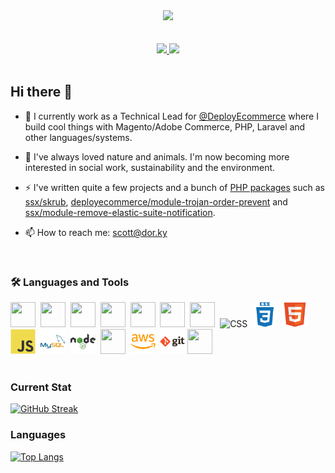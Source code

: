 <div id="header" align="center">
    <img src="https://dor.ky/assets/images/logos/ssx_tra.png" width="100"/>
</div>
<br><br>
<div id="badges" align="center">
  <a href="https://www.linkedin.com/in/scott-robinson-048168163/">
    <img src="https://img.shields.io/badge/LinkedIn-blue" border="0" style="border: 0px !important"/>
  </a>
  <img src="https://komarev.com/ghpvc/?username=ssx" border="0" style="border: 0px !important"/>  
</div>

<br>

## Hi there 👋

- :telescope: I currently work as a Technical Lead for [@DeployEcommerce](https://github.com/DeployEcommerce) where I build cool things with Magento/Adobe Commerce, PHP, Laravel and other languages/systems.

- :seedling: I've always loved nature and animals. I'm now becoming more interested in social work, sustainability and the environment.

- :zap: I've written quite a few projects and a bunch of [PHP packages](https://packagist.org/users/ssx/) such as [ssx/skrub](https://packagist.org/packages/ssx/skrub), [deployecommerce/module-trojan-order-prevent](https://packagist.org/packages/deployecommerce/module-trojan-order-prevent) and  [ssx/module-remove-elastic-suite-notification](https://packagist.org/packages/ssx/module-remove-elastic-suite-notification).

- :mailbox:  How to reach me: scott@dor.ky 


<br>

### :hammer_and_wrench: Languages and Tools
<div>
  <img src="https://cdn.jsdelivr.net/gh/devicons/devicon@latest/icons/php/php-plain.svg" width="40" height="40"/>&nbsp;
  <img src="https://cdn.jsdelivr.net/gh/devicons/devicon@latest/icons/composer/composer-original.svg" width="40" height="40"/>&nbsp;
  <img src="https://cdn.jsdelivr.net/gh/devicons/devicon@latest/icons/laravel/laravel-original.svg" width="40" height="40"/>&nbsp;
  <img src="https://cdn.jsdelivr.net/gh/devicons/devicon@latest/icons/lumen/lumen-original.svg" width="40" height="40"/>&nbsp;
  <img src="https://cdn.jsdelivr.net/gh/devicons/devicon@latest/icons/phpstorm/phpstorm-original.svg" width="40" height="40"/>&nbsp;
  <img src="https://cdn.jsdelivr.net/gh/devicons/devicon@latest/icons/magento/magento-original.svg" width="40" height="40"/>&nbsp;
  <img src="https://cdn.jsdelivr.net/gh/devicons/devicon@latest/icons/mariadb/mariadb-original.svg" width="40" height="40"/>&nbsp;
  <img src="https://github.com/devicons/devicon/blob/master/icons/php/phpn-wordmark.svg"  title="CSS3" alt="CSS" width="40" height="40"/>&nbsp;
  <img src="https://github.com/devicons/devicon/blob/master/icons/css3/css3-plain-wordmark.svg"  title="CSS3" alt="CSS" width="40" height="40"/>&nbsp;
  <img src="https://github.com/devicons/devicon/blob/master/icons/html5/html5-original.svg" title="HTML5" alt="HTML" width="40" height="40"/>&nbsp;
  <img src="https://github.com/devicons/devicon/blob/master/icons/javascript/javascript-original.svg" title="JavaScript" alt="JavaScript" width="40" height="40"/>&nbsp;  
  <img src="https://github.com/devicons/devicon/blob/master/icons/mysql/mysql-original-wordmark.svg" title="MySQL"  alt="MySQL" width="40" height="40"/>&nbsp;
  <img src="https://github.com/devicons/devicon/blob/master/icons/nodejs/nodejs-original-wordmark.svg" title="NodeJS" alt="NodeJS" width="40" height="40"/>&nbsp;
  <img src="https://cdn.jsdelivr.net/gh/devicons/devicon@latest/icons/npm/npm-original-wordmark.svg" width="40" height="40"/>&nbsp;
  <img src="https://github.com/devicons/devicon/blob/master/icons/amazonwebservices/amazonwebservices-plain-wordmark.svg" title="AWS" alt="AWS" width="40" height="40"/>&nbsp;
  <img src="https://github.com/devicons/devicon/blob/master/icons/git/git-original-wordmark.svg" title="Git" alt="Git" width="40" height="40"/>
  <img src="https://cdn.jsdelivr.net/gh/devicons/devicon@latest/icons/slack/slack-original.svg" width="40" height="40"/>&nbsp; 
            
</div>

<br>

### Current Stat
[![GitHub Streak](http://github-readme-streak-stats.herokuapp.com?user=ssx)](https://git.io/streak-stats)

### Languages
[![Top Langs](https://github-readme-stats.vercel.app/api/top-langs/?username=ssx&hide=css)](https://github.com/anuraghazra/github-readme-stats)

